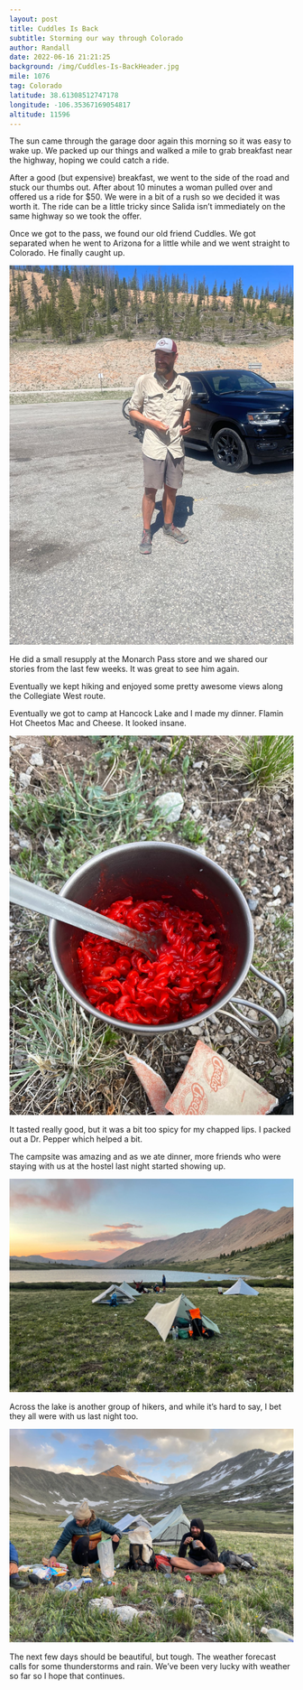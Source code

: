 ```yaml
---
layout: post
title: Cuddles Is Back
subtitle: Storming our way through Colorado
author: Randall
date: 2022-06-16 21:21:25
background: /img/Cuddles-Is-BackHeader.jpg
mile: 1076
tag: Colorado
latitude: 38.61308512747178
longitude: -106.35367169054817
altitude: 11596
---
```

The sun came through the garage door again this morning so it was easy to wake up. We packed up our things and walked a mile to grab breakfast near the highway, hoping we could catch a ride.

After a good (but expensive) breakfast, we went to the side of the road and stuck our thumbs out. After about 10 minutes a woman pulled over and offered us a ride for $50. We were in a bit of a rush so we decided it was worth it. The ride can be a little tricky since Salida isn’t immediately on the same highway so we took the offer.

Once we got to the pass, we found our old friend Cuddles. We got separated when he went to Arizona for a little while and we went straight to Colorado. He finally caught up.

<img src="/img/Cuddles Is Back0.jpg" class="img-fluid">

He did a small resupply at the Monarch Pass store and we shared our stories from the last few weeks. It was great to see him again.

Eventually we kept hiking and enjoyed some pretty awesome views along the Collegiate West route. 

Eventually we got to camp at Hancock Lake and I made my dinner. Flamin Hot Cheetos Mac and Cheese. It looked insane.

<img src="/img/Cuddles Is Back1.jpg" class="img-fluid">

It tasted really good, but it was a bit too spicy for my chapped lips. I packed out a Dr. Pepper which helped a bit.

The campsite was amazing and as we ate dinner, more friends who were staying with us at the hostel last night started showing up.

<img src="/img/Cuddles Is Back3.jpg" class="img-fluid">

Across the lake is another group of hikers, and while it’s hard to say, I bet they all were with us last night too.

<img src="/img/Cuddles Is Back2.jpg" class="img-fluid">

The next few days should be beautiful, but tough. The weather forecast calls for some thunderstorms and rain. We’ve been very lucky with weather so far so I hope that continues.
